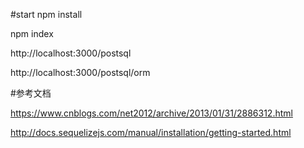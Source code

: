 #start
npm install

npm index 

http://localhost:3000/postsql

http://localhost:3000/postsql/orm

#参考文档

https://www.cnblogs.com/net2012/archive/2013/01/31/2886312.html

http://docs.sequelizejs.com/manual/installation/getting-started.html
